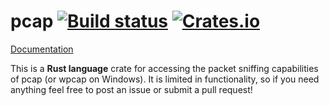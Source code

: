# pcap [![Build status](https://api.travis-ci.org/ebfull/pcap.svg)](https://travis-ci.org/ebfull/pcap) [![Crates.io](https://img.shields.io/crates/v/pcap.svg)](https://crates.io/crates/pcap) #

[Documentation](http://www.rust-ci.org/ebfull/pcap/doc/pcap/)

This is a **Rust language** crate for accessing the packet sniffing capabilities of pcap (or wpcap on Windows).
It is limited in functionality, so if you need anything feel free to post an issue or submit a pull request!

